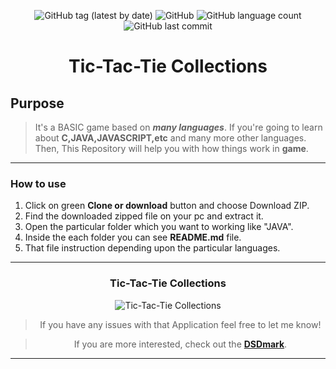 <div align="center">


![GitHub tag (latest by date)](https://img.shields.io/github/v/tag/DSDmark/TictactocCli)
![GitHub](https://img.shields.io/github/license/DSDmark/TictactocCli)
![GitHub language count](https://img.shields.io/github/languages/count/DSDmark/TictactocCli)
![GitHub last commit](https://img.shields.io/github/last-commit/DSDmark/TictactocCli)

# Tic-Tac-Tie Collections

<div>

<div align="center">
<div align="left">

## Purpose

> It's a BASIC game based on ***many languages***. If you're going to learn about **C,JAVA,JAVASCRIPT,etc** and many more other languages. Then, This Repository will help you with how things work in **game**.

---

### How to use 

1. Click on green **Clone or download** button and choose Download ZIP.
2. Find the downloaded zipped file on your pc and extract it.
3. Open the particular folder which you want to working like "JAVA".
4. Inside the each folder you can see **README.md** file.
5. That file instruction depending upon the particular languages.

---

</div>

### Tic-Tac-Tie Collections

![**Tic-Tac-Tie Collections**](assets/images/perview.gif "Tic-Tac-Tie Collections")

</div>

> If you have any issues with that Application feel free to let me know!

> If you are more interested, check out the [ **DSDmark**](https://github.com/DSDmark/ "DSDmark").

---
